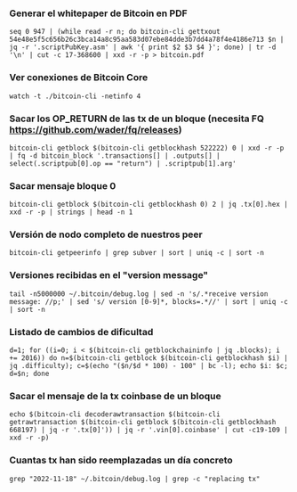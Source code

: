 ### Generar el whitepaper de Bitcoin en PDF
```
seq 0 947 | (while read -r n; do bitcoin-cli gettxout 54e48e5f5c656b26c3bca14a8c95aa583d07ebe84dde3b7dd4a78f4e4186e713 $n | jq -r '.scriptPubKey.asm' | awk '{ print $2 $3 $4 }'; done) | tr -d '\n' | cut -c 17-368600 | xxd -r -p > bitcoin.pdf
```
### Ver conexiones de Bitcoin Core
```
watch -t ./bitcoin-cli -netinfo 4
```
### Sacar los OP_RETURN de las tx de un bloque (necesita FQ https://github.com/wader/fq/releases)
```
bitcoin-cli getblock $(bitcoin-cli getblockhash 522222) 0 | xxd -r -p | fq -d bitcoin_block '.transactions[] | .outputs[] | select(.scriptpub[0].op == "return") | .scriptpub[1].arg'
```
### Sacar mensaje bloque 0
```
bitcoin-cli getblock $(bitcoin-cli getblockhash 0) 2 | jq .tx[0].hex | xxd -r -p | strings | head -n 1
```
### Versión de nodo completo de nuestros peer
```
bitcoin-cli getpeerinfo | grep subver | sort | uniq -c | sort -n
```
### Versiones recibidas en el "version message"
```
tail -n5000000 ~/.bitcoin/debug.log | sed -n 's/.*receive version message: //p;' | sed 's/ version [0-9]*, blocks=.*//' | sort | uniq -c | sort -n
```
### Listado de cambios de dificultad 
```
d=1; for ((i=0; i < $(bitcoin-cli getblockchaininfo | jq .blocks); i += 2016)) do n=$(bitcoin-cli getblock $(bitcoin-cli getblockhash $i) | jq .difficulty); c=$(echo "($n/$d * 100) - 100" | bc -l); echo $i: $c; d=$n; done
```
### Sacar el mensaje de la tx coinbase de un bloque
```
echo $(bitcoin-cli decoderawtransaction $(bitcoin-cli getrawtransaction $(bitcoin-cli getblock $(bitcoin-cli getblockhash 668197) | jq -r '.tx[0]')) | jq -r '.vin[0].coinbase' | cut -c19-109 | xxd -r -p)
```

### Cuantas tx han sido reemplazadas un día concreto
```
grep "2022-11-18" ~/.bitcoin/debug.log | grep -c "replacing tx"
```